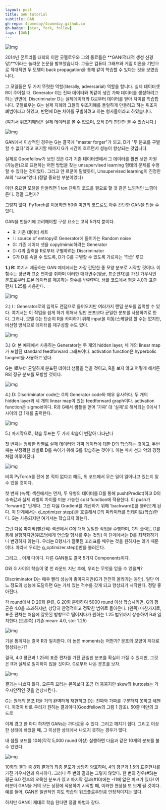 ```yaml
---
layout: post
title: GAN tutorial
subtitle: GAN
gh-repo: 4someday/4someday.github.io
gh-badge: [star, fork, follow]
tags: [GAN]
---
```

![img](https://cdn-images-1.medium.com/max/2600/1*AZ5-3WdNdYyC2U0Aq7RhIg.png)

 2014년 몬트리올 대학의 이안 굿펠로우와 그의 동료들은 **GAN(적대적 생성 신경망)**이라는 놀라운 논문을 발표했습니다. 그들은 컴퓨터 그래프와 게임 이론을 기반으로 적대적인 두 모델이 back propagation을 통해 같이 학습할 수 있다는 것을 보였습니다.

 그 모델들은 두 가지 뚜렷한 역할(literally, adversarial) 역할을 합니다. 실제 데이터셋 R이 주어질 때, Generator G는 진짜 데이터와 똑같이 생긴 가짜 데이터를 생성하려고 하는 반면에, Discriminator D는 실제데이터와 G로부터 데이터를 받아 차이를 학습합니다. 굿펠로우는 G는 실제 지폐와 그들의 위조지폐를 돌일하게 만들려고 하는 위조지폐범이라고 하였고, 반면에 D는 차이를 구별하려고 하는 형사들이라고 하였습니다. 

(여기서 위조지폐범은 실제 데이터를 볼 수 없으며, 오직 D의 판단만 볼 수 있습니다.)





![img](https://cdn-images-1.medium.com/max/1000/1*-gFsbymY9oJUQJ-A3GTfeg.png)



 GAN에서 이상적인 경우는 G는 결국에 "master forger"가 되고, D가 "두 분포를 구별할 수 없다"라고 포기할 때까지 G가 시간이 흐르면서 성능이 향상되는 것입니다.

 실제로 Goodfellow가 보인 것은 G가 기존 데이터셋에서 그 데이터를 훨씬 낮은 차원(가능한)으로 표현하는 어떤 방법을 찾는 unsupervised learning 형태의 문제를 수행할 수 있다는 것이었다. 그리고 얀 르쿤이 말했듯이, Unsupervised learning이 진정한 AI의 "cake"였다.(정말 중요한 부분이었다)

 이런 중요한 모델을 만들려면 1 ton 단위의 코드를 필요로 할 것 같은 느낌적인 느낌이 든다. 정말 그런가?

 그렇지 않다. PyTorch를 이용하면 50줄 미만의 코드로도 아주 간단한 GAN을 만들 수 있다.

 GAN을 만들기에 고려해야할 구성 요소는 고작 5가지 뿐이다. 

- R: 기존 데이터 세트
- I : source of entropy로 Generator에 들어가는 Random noise
- G: 기존 데이터 셋을 copy/mimic하려는 Generator
- D: G의 출력을 R로부터 구별하려는 Discriminator
- G가 D를 속일 수 있도록, D가 G를 구별할 수 있도록 가르치는 '학습' 루프


**1.) R:** 여기서 제공하는 GAN 예제에서는 가장 간단한 종 모양 분포로 시작할 것이다. 이 함수는 평균과 표준 편차를 취하며 이러한 매개변수(평균, 표준편차)를 가진 가우시안 분포로부터 표본 데이터를 제공하는 함수를 반환한다. 샘플 코드에서 평균 4.0과 표준 편차 1.25를 사용한다.  



![img](https://cdn-images-1.medium.com/max/1000/1*xsuE-nhsJOzk9lfI3rayuw.png)



2.) I : Generator로의 입력도 랜덤으로 들어오지만 여러가지 랜덤 분포를 입력할 수 있다. 여기서는 이 작업을 쉽게 하기 위해서 일반 분포보다 균일한 분포를 사용하기로 한다. 그러나, 모델 G는 단순히 R을 카피하기 위해 input을 이동/스케일링 할 수는 없지만, 비선형 방식으로 데이터를 재구성할 수도 있다.

![img](https://cdn-images-1.medium.com/max/1000/1*wuhEVnK25V3zXQzuCwFDAg.png)



3.) G: 본 예제에서 사용하는 Generator는 두 개의 hidden layer, 세 개의 linear map가 포함된 standard feedforward 그래프이다. activation function은 hyperbolic tangent을 사용하고 있다. 

G는 I로부터 균일하게 분포된 데이터 샘플을 얻을 것이고, R을 보지 않고 어떻게 해서든 R의 정규 분포를  모방할 것이다.



![img](https://cdn-images-1.medium.com/max/1000/1*ZWdLJE92goGCO2IckGz3tA.png)



4.) D: Discriminator code는 G의 Generator code와 매우 유사하다. 두 개의 hidden layer와 세 개의 linear map이 있는 feedforward graph이다. activation function은 sigmoid이다.  R과 G에서 샘플을 얻어 '가짜' 대 '실제'로 해석되는 0에서 1 사이의 값 1개를 출력한다. 



![img](https://cdn-images-1.medium.com/max/1000/1*k92BAYSiIn49Q2sTUWnVtw.png)



5.) 마지막으로, 학습 루프는 두 가지 학습이 번갈아 나타난다

 첫 번째는 정확한 라벨로 실제 데이터와 가짜 데이터에 대한 D의 학습하는 것이고, 두번째는 부정확한 라벨로 D를 속이기 위해 G를 학습하는 것이다. 이는 마치 선과 악의 경쟁처럼 이루어진다.



![img](https://cdn-images-1.medium.com/max/1500/1*gNhL1T1dr4YXCTI1B5U03A.png)



  비록 PyTorch를 전에 본 적이 없다고 해도, 위 코드에서 무슨 일이 일어나고 있는지 알 수 있을 것이다. 

 첫 번째 (녹색) 섹션에서는 먼저, 두 유형의 데이터를 D를 통해 push(Predict)하고 D의 추측값과 실제 라벨의 차이를 미분 가능한 cost function에 적용한다. 이 push가 'forward()' 단계다. 그런 다음 Gradient를 계산하기 위해 'backward()를 불러오게 된다. 이 단계에서는 d_optimizer step()을 호출해서 D의 파라미터를 업데이트(학습)한다. G는 사용되지만 여기서는 학습되지 않는다.

그런 다음 마지막(빨간색) 섹션에서 G에 대해 동일한 작업을 수행하며, G의 출력도 D를 통해 실행하지만(위조범에게 연습할 형사를 주는 것임) 이 단계에서는 D를 최적화하거나 변경하지 않는다. 우리는 D형사가 잘못된 꼬리표를 배우는 것을 원하지는 않기 때문이다. 따라서 우리는 g_optimizer.step()만을 불러온다.

그리고... 이게 다이다. 다른 GAN들도 결국 5가지 Components이다.

D와 G 사이의 학습이 몇 천 라운드 지난 후에, 우리는 무엇을 얻을 수 있을까? 

DIscriminator D는 매우 빨리 성능이 좋아지지만(G가 천천히 올라가는 동안), 일단 어느 정도의 성능에 도달하면 G는 가치 있는 적수를 갖게 되고 향상되기 시작한다. 정말 좋아진다.

각 round에서 D 20회 훈련, G 20회 훈련하여 5000 round 이상 학습시키면,  G의 평균은 4.0을 초과하지만, 상당히 안정적이고 정확한 범위로 돌아온다. (왼쪽) 마찬가지로, 표준 편차는 처음에 잘못된 방향으로 떨어지다가 원하는 1.25 범위까지 상승하여 R과 일치한다.(오른쪽)  (기존 mean: 4.0, std: 1.25)  



![img](https://cdn-images-1.medium.com/max/1500/1*2Qm33RqWBKVF3g1Vg2HnVg.png)



 기본 통계치는 결국 R과 일치한다. 더 높은 moments는 어떤가? 분포의 모양이 제대로 형성되는가? 

 결국, 4.0 평균과 1.25의 표준 편차를 가진 균일한 분포를 확실히 가질 수 있지만, 그것은 R과 실제로 일치하지 않을 것이다. G로부터 나온 분포를 보자.

![img](https://cdn-images-1.medium.com/max/1000/1*qdDJ7Cglg2thKQwFs0Q1Lg.png)

 결과는 나쁘지 않다. 오른쪽 꼬리는 왼쪽보다 조금 더 뚱뚱지만 skew와 kurtosis는 가우시안적인 것을 연상시킨다.

 G는 원래의 분포 R을 거의 완벽하게 재현하고 D는 진짜와 가짜를 구분하지 못하고 헤맨다. 이것이 바로 우리가 원하는 결과이다(Goodfellow의 그림 1 참조). 50줄 미만의 코드로

 이제 경고 한 마디 하자면 GANs는 까다로울 수 있다. 그리고 깨지기 쉽다. 그리고 이상한 상태에 빠졌을 때, 그 이상한 상태에서 나오지 못하는 경우가 많다. 

내 샘플 코드를 10회(각각 5,000 round 이상) 실행하면 다음과 같은 10개의 분포를 볼 수 있었다.


  

![img](https://cdn-images-1.medium.com/max/1500/1*EmryA3L8HkzRa6zHKq07PQ.png)

  10회의 결과 중 8회 결과의 최종 분포가 상당히 양호하며, 4의 평균과 1.5의 표준편차를 가진 가우시안과 유사하다. 그러나 두 번의 결과는 그렇지 않았다. 한 번의 경우(#5)는 평균 6.0 전후의 오목한 분포가 있고 마지막 결과(#10)에는 -11에 얇은 피크가 있다! 여러분이 GAN을 거의 모든 상황에 적용하기 시작할 때, 이러한 현상을 또 보게 될 것이다. 예를 들어, GAN은 일반적인 지도 학습의 워크플로우만큼 안정적이지는 않다. 

하지만 GAN이 제대로 학습 된다면 정말 마법과 같다.

